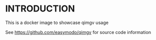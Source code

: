 INTRODUCTION
============

This is a docker image to showcase qimgv usage

See https://github.com/easymodo/qimgv for source code information
